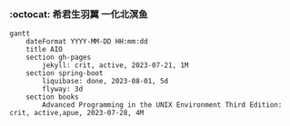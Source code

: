 ### :octocat: 希君生羽翼 一化北溟鱼

```mermaid
gantt
    dateFormat YYYY-MM-DD HH:mm:dd
    title AIO
    section gh-pages
        jekyll: crit, active, 2023-07-21, 1M
    section spring-boot
        liquibase: done, 2023-08-01, 5d
        flyway: 3d
    section books
        Advanced Programming in the UNIX Environment Third Edition:  crit, active,apue, 2023-07-28, 4M
```

<!--
        The Sockets Networking API Third Edition:  crit, socket, after apue, 4M
        Interprocess Communications Second Edition:  crit, process, after socket, 4M
**bougainvilleas/bougainvilleas** is a ✨ _special_ ✨ repository because its `README.md` (this file) appears on your GitHub profile.

Here are some ideas to get you started:

- 🔭 I’m currently working on ...
- 🌱 I’m currently learning ...
- 👯 I’m looking to collaborate on ...
- 🤔 I’m looking for help with ...
- 💬 Ask me about ...
- 📫 How to reach me: ...
- 😄 Pronouns: ...
- ⚡ Fun fact: ...
-->
